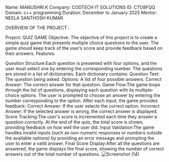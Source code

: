 Name: MANUSHRI.K
Company: CODTECH IT SOLUTIONS
ID: CTO8FQQ
Domain: c++ programming
Duration: December to January 2025
Mentor: NEELA SANTHOSH KUMAR

OVERVIEW OF THE PROJECT :

Project: QUIZ GAME
Objective:
The objective of this project is to create a simple quiz game that presents multiple choice questions to the user. The game should keep track of the user’s score and provide feedback based on their answers.
Features:

Question Structure:Each question is presented with four options, and the user must select one by entering the corresponding number.
The questions are stored in a list of dictionaries. Each dictionary contains:
Question Text: The question being asked.
Options: A list of four possible answers.
Correct Answer: The correct answer for that question.
Game Flow:The game loops through the list of questions, displaying each question with its multiple-choice options.
The user is prompted to choose an answer by entering the number corresponding to the option.
After each input, the game provides feedback:
Correct Answer: If the user selects the correct option.
Incorrect Answer: If the selected answer is wrong, the correct answer is displayed.
Score Tracking:The user's score is incremented each time they answer a question correctly.
At the end of the quiz, the total score is shown, providing feedback on how well the user did.
Input Validation:The game handles invalid inputs (such as non-numeric responses or numbers outside the available options) by providing an error message and prompting the user to enter a valid answer.
Final Score Display:After all the questions are answered, the game displays the final score, showing the number of correct answers out of the total number of questions.
![Screenshot (14)](https://github.com/user-attachments/assets/5d948a40-1d87-4d48-83d5-9989ef1e6c57)



